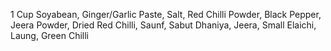 1 Cup Soyabean,
Ginger/Garlic Paste,
Salt,
Red Chilli Powder,
Black Pepper,
Jeera Powder, 
Dried Red Chilli,
Saunf,
Sabut Dhaniya,
Jeera,
Small Elaichi,
Laung,
Green Chilli